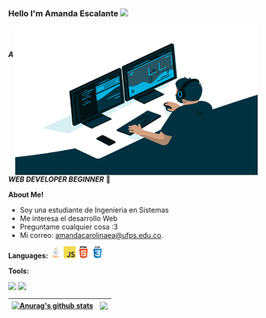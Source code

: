 ### Hello I'm Amanda Escalante <img src="https://media.giphy.com/media/L0IscA2xHS5RDH6bXA/giphy.gif" width="25px">

<img align="right" alt="GIF" src="https://raw.githubusercontent.com/BrayanGuerreroXD/BrayanGuerreroXD/master/Imagenes/code.gif" width="490" height="300"/>

<br />
<br />

***A WEB DEVELOPER BEGINNER*** 🚀

**About Me!**

- Soy una estudiante de Ingenieria en Sistemas
- Me interesa el desarrollo Web
- Preguntame cualquier cosa :3 
- Mi correo: [amandacarolinaea@ufps.edu.co](mailto:amandacarolinaea@ufps.edu.co).

**Languages:**
<code><img height="24" src="https://raw.githubusercontent.com/github/explore/80688e429a7d4ef2fca1e82350fe8e3517d3494d/topics/java/java.png"></code>
<code><img height="24" src="https://raw.githubusercontent.com/github/explore/80688e429a7d4ef2fca1e82350fe8e3517d3494d/topics/javascript/javascript.png"></code>
<code><img height="24" src="https://raw.githubusercontent.com/github/explore/80688e429a7d4ef2fca1e82350fe8e3517d3494d/topics/html/html.png"></code>
<code><img height="24" src="https://raw.githubusercontent.com/github/explore/80688e429a7d4ef2fca1e82350fe8e3517d3494d/topics/css/css.png"></code>

**Tools:** 

<code><img height="24" src="https://img.icons8.com/color/48/000000/visual-studio-code-2019.png"></code>
<code><img height="24" src="https://img.icons8.com/color/48/000000/git.png"></code>

| <a href="https://github.com/anuraghazra/github-readme-stats"><img align="center" src="https://github-readme-stats.vercel.app/api?username=AmandaEscalanteAbreu&show_icons=true&include_all_commits=true&theme=tokyonight&hide_border=true" alt="Anurag's github stats" /></a> | <a href="https://github.com/anuraghazra/github-readme-stats"><img align="center" src="https://github-readme-stats.vercel.app/api/top-langs/?username=AmandaEscalanteAbreu&layout=compact&theme=tokyonight&hide_border=true" /></a> |
| ------------- | ------------- |
